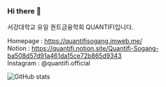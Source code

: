 ### Hi there 👋

서강대학교 유일 퀀트금융학회 QUANTIFI입니다.

Homepage : https://quantifisogang.imweb.me/ <br>
Notion : https://quantifi.notion.site/Quantifi-Sogang-ba508d57d91a461da15ce72b865d9343 <br>
Instagram : @quantifi.official <br>

![GitHub stats](https://github-readme-stats.vercel.app/api?username=QuantifiSogang&show_icons=true&theme=transparent)

<!--
**QuantifiSogang/QuantifiSogang** is a ✨ _special_ ✨ repository because its `README.md` (this file) appears on your GitHub profile.

Here are some ideas to get you started:

- 🔭 I’m currently working on ...
- 🌱 I’m currently learning ...
- 👯 I’m looking to collaborate on ...
- 🤔 I’m looking for help with ...
- 💬 Ask me about ...
- 📫 How to reach me: ...
- 😄 Pronouns: ...
- ⚡ Fun fact: ...
-->
